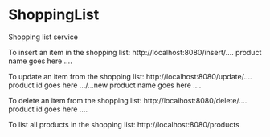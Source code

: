 # ShoppingList
Shopping list service

To insert an item in the shopping list:
http://localhost:8080/insert/.... product name goes here ....

To update an item from the shopping list:
http://localhost:8080/update/.... product id goes here .../...new product name goes here ....

To delete an item from the shopping list:
http://localhost:8080/delete/.... product id goes here ....

To list all products in the shopping list:
http://localhost:8080/products
